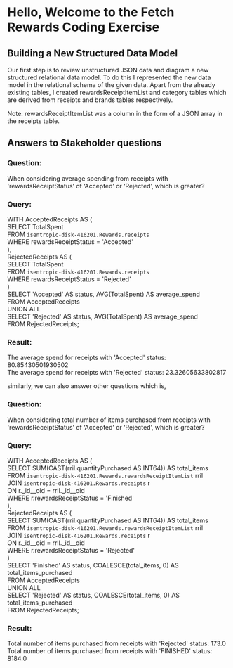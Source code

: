 # Hello, Welcome to the Fetch Rewards Coding Exercise

## Building a New Structured Data Model
Our first step is to review unstructured JSON data and diagram a new structured relational data model. To do this I represented the new data model in the relational schema of the given data. Apart from the already existing tables, I created rewardsReceiptItemList and category tables which are derived from receipts and brands tables respectively.

Note: rewardsReceiptItemList was a column in the form of a JSON array in the receipts table.

## Answers to Stakeholder questions

### Question: 
When considering average spending from receipts with 'rewardsReceiptStatus’ of ‘Accepted’ or ‘Rejected’, which is greater?
### Query:
WITH AcceptedReceipts AS (  
    SELECT TotalSpent  
    FROM `isentropic-disk-416201.Rewards.receipts`  
    WHERE rewardsReceiptStatus = 'Accepted'  
),  
RejectedReceipts AS (  
    SELECT TotalSpent  
    FROM `isentropic-disk-416201.Rewards.receipts`  
    WHERE rewardsReceiptStatus = 'Rejected'  
)  
SELECT 'Accepted' AS status, AVG(TotalSpent) AS average_spend  
FROM AcceptedReceipts  
UNION ALL  
SELECT 'Rejected' AS status, AVG(TotalSpent) AS average_spend  
FROM RejectedReceipts;  

### Result: 
The average spend for receipts with 'Accepted' status: 80.85430501930502  
The average spend for receipts with 'Rejected' status: 23.32605633802817  

similarly, we can also answer other questions which is,

### Question:  
When considering total number of items purchased from receipts with 'rewardsReceiptStatus’ of ‘Accepted’ or ‘Rejected’, which is greater?
### Query:  
WITH AcceptedReceipts AS (  
    SELECT SUM(CAST(rril.quantityPurchased AS INT64)) AS total_items  
    FROM `isentropic-disk-416201.Rewards.rewardsReceiptItemList` rril  
    JOIN `isentropic-disk-416201.Rewards.receipts` r  
    ON r._id__oid = rril._id__oid  
    WHERE r.rewardsReceiptStatus = 'Finished'  
),  
RejectedReceipts AS (  
    SELECT SUM(CAST(rril.quantityPurchased AS INT64)) AS total_items  
    FROM `isentropic-disk-416201.Rewards.rewardsReceiptItemList` rril  
    JOIN `isentropic-disk-416201.Rewards.receipts` r    
    ON r._id__oid = rril._id__oid  
    WHERE r.rewardsReceiptStatus = 'Rejected'  
)  
SELECT 'Finished' AS status, COALESCE(total_items, 0) AS total_items_purchased  
FROM AcceptedReceipts  
UNION ALL  
SELECT 'Rejected' AS status, COALESCE(total_items, 0) AS total_items_purchased  
FROM RejectedReceipts;  

### Result:
Total number of items purchased from receipts with 'Rejected' status: 173.0  
Total number of items purchased from receipts with 'FINISHED' status: 8184.0
